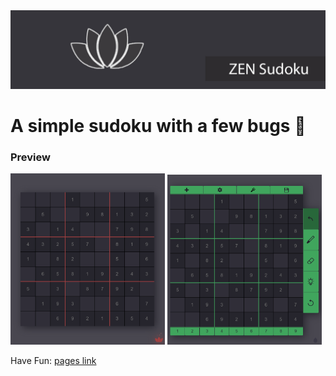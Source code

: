 <img src="./github extras/github repository poster.jpg">

# A simple sudoku with a few bugs 🐜

### Preview

<img width="49%" src="./github extras/preview 1.png" alt="preview 1"> <img width="49%" src="./github extras/preview 2.png" alt="preview 2">

Have Fun: <a href="https://mero-plaform.github.io/zen-sudoku"> pages link </a>
